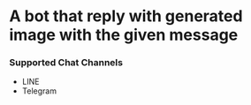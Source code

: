 # A bot that reply with generated image with the given message

### Supported Chat Channels

- LINE
- Telegram
